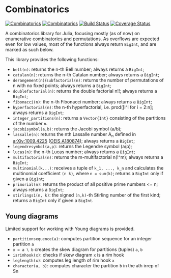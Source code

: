 # Combinatorics

[![Combinatorics](http://pkg.julialang.org/badges/Combinatorics_release.svg)](http://pkg.julialang.org/?pkg=Combinatorics&ver=release)
[![Combinatorics](http://pkg.julialang.org/badges/Combinatorics_nightly.svg)](http://pkg.julialang.org/?pkg=Combinatorics&ver=nightly)
[![Build Status](https://travis-ci.org/jiahao/Combinatorics.jl.svg?branch=master)](https://travis-ci.org/jiahao/Combinatorics.jl)
[![Coverage Status](https://img.shields.io/coveralls/jiahao/Combinatorics.jl.svg)](https://coveralls.io/r/jiahao/Combinatorics.jl)

A combinatorics library for Julia, focusing mostly (as of now) on enumerative
combinatorics and permutations.  As overflows are expected even for low values,
most of the functions always return `BigInt`, and are marked as such below.

This library provides the following functions:
 - `bell(n)`: returns the n-th Bell number; always returns a `BigInt`;
 - `catalan(n)`: returns the n-th Catalan number; always returns a `BigInt`;
 - `derangement(n)`/`subfactorial(n)`: returns the number of permutations of n with no fixed points; always returns a `BigInt`;
 - `doublefactorial(n)`: returns the double factorial n!!; always returns a `BigInt`;
 - `fibonacci(n)`: the n-th Fibonacci number; always returns a `BigInt`;
 - `hyperfactorial(n)`: the n-th hyperfactorial, i.e. prod([i^i for i = 2:n]; always returns a `BigInt`;
 - `integer_partitions(n)`: returns a `Vector{Int}` consisting of the partitions of the number `n`.
 - `jacobisymbol(a,b)`: returns the Jacobi symbol (a/b);
 - `lassalle(n)`: returns the nth Lassalle number A<sub>n</sub> defined in [arXiv:1009.4225](http://arxiv.org/abs/1009.4225) ([OEIS A180874](http://oeis.org/A180874)); always returns a `BigInt`;
 - `legendresymbol(a,p)`: returns the Legendre symbol (a/p);
 - `lucas(n)`: the n-th Lucas number; always returns a `BigInt`;
 - `multifactorial(n)`: returns the m-multifactorial n(!^m); always returns a `BigInt`;
 - `multinomial(k...)`: receives a tuple of `k_1, ..., k_n` and calculates the multinomial coefficient `(n k)`, where `n = sum(k)`; returns a `BigInt` only if given a `BigInt`;
 - `primorial(n)`: returns the product of all positive prime numbers <= n; always returns a `BigInt`;
 - `stirlings1(n, k)`: the signed `(n,k)`-th Stirling number of the first kind; returns a `BigInt` only if given a `BigInt`.

Young diagrams
--------------
Limited support for working with Young diagrams is provided.

- `partitionsequence(a)`: computes partition sequence for an integer partition `a`
- `x = a \ b` creates the skew diagram for partitions (tuples) `a`, `b`
- `isrimhook(x)`: checks if skew diagram `x` is a rim hook
- `leglength(x)`: computes leg length of rim hook `x`
- `character(a, b)`: computes character the partition `b` in the `a`th irrep of Sn
